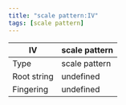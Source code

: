 ```yaml
---
title: "scale pattern:IV"
tags: [scale pattern]
---
```


|IV|scale pattern|
|---|---|
|Type|scale pattern|
|Root string|undefined|
|Fingering|undefined|

